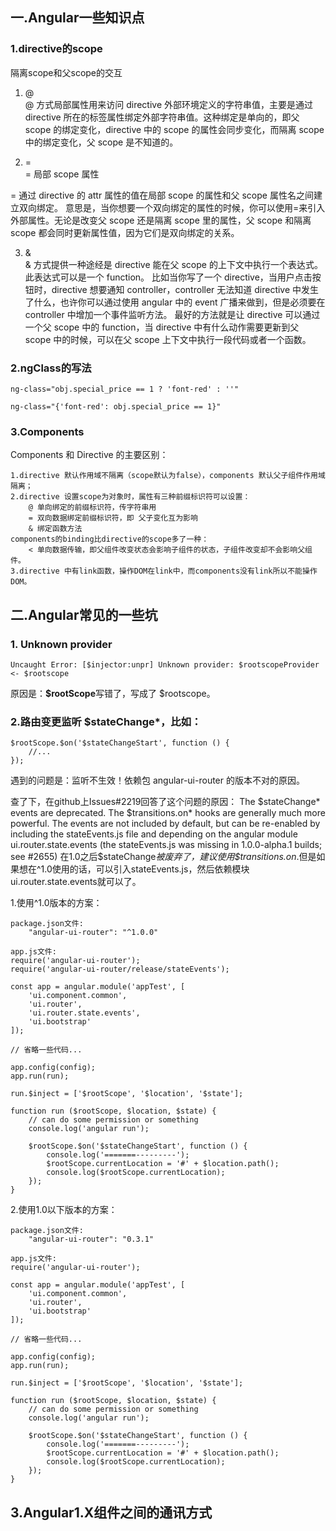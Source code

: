 ## 一.Angular一些知识点

### 1.directive的scope
隔离scope和父scope的交互

1. @<br />
@ 方式局部属性用来访问 directive 外部环境定义的字符串值，主要是通过 directive 所在的标签属性绑定外部字符串值。这种绑定是单向的，即父 scope 的绑定变化，directive 中的 scope 的属性会同步变化，而隔离 scope 中的绑定变化，父 scope 是不知道的。

2. =<br />
= 局部 scope 属性

= 通过 directive 的 attr 属性的值在局部 scope 的属性和父 scope 属性名之间建立双向绑定。
意思是，当你想要一个双向绑定的属性的时候，你可以使用=来引入外部属性。无论是改变父 scope 还是隔离 scope 里的属性，父 scope 和隔离 scope 都会同时更新属性值，因为它们是双向绑定的关系。

3. &<br />
 & 方式提供一种途经是 directive 能在父 scope 的上下文中执行一个表达式。此表达式可以是一个 function。
比如当你写了一个 directive，当用户点击按钮时，directive 想要通知 controller，controller 无法知道 directive 中发生了什么，也许你可以通过使用 angular 中的 event 广播来做到，但是必须要在 controller 中增加一个事件监听方法。
最好的方法就是让 directive 可以通过一个父 scope 中的 function，当 directive 中有什么动作需要更新到父 scope 中的时候，可以在父 scope 上下文中执行一段代码或者一个函数。

### 2.ngClass的写法
	ng-class="obj.special_price == 1 ? 'font-red' : ''"

	ng-class="{'font-red': obj.special_price == 1}"



### 3.Components
Components 和 Directive 的主要区别：

	1.directive 默认作用域不隔离（scope默认为false），components 默认父子组件作用域隔离；
	2.directive 设置scope为对象时，属性有三种前缀标识符可以设置：
		@ 单向绑定的前缀标识符，传字符串用
		= 双向数据绑定前缀标识符，即 父子变化互为影响
		& 绑定函数方法
	components的binding比directive的scope多了一种： 
		< 单向数据传输，即父组件改变状态会影响子组件的状态，子组件改变却不会影响父组件。
	3.directive 中有link函数，操作DOM在link中，而components没有link所以不能操作DOM。


## 二.Angular常见的一些坑

### 1. Unknown provider
	Uncaught Error: [$injector:unpr] Unknown provider: $rootscopeProvider <- $rootscope

原因是：**$rootScope**写错了，写成了 $rootscope。

### 2.路由变更监听 $stateChange*，比如：
	$rootScope.$on('$stateChangeStart', function () {
		//...
	});

遇到的问题是：监听不生效！依赖包 angular-ui-router 的版本不对的原因。

查了下，在github上Issues#2219回答了这个问题的原因：
	The $stateChange* events are deprecated. The $transitions.on* hooks are generally much more powerful. The events are not included by default, but can be re-enabled by including the stateEvents.js file and depending on the angular module ui.router.state.events (the stateEvents.js was missing in 1.0.0-alpha.1 builds; see #2655)
	在1.0之后$stateChange*被废弃了，建议使用$transitions.on*.但是如果想在^1.0使用的话，可以引入stateEvents.js，然后依赖模块ui.router.state.events就可以了。

1.使用^1.0版本的方案：

	package.json文件:
		"angular-ui-router": "^1.0.0"

	app.js文件:
	require('angular-ui-router');
	require('angular-ui-router/release/stateEvents');

	const app = angular.module('appTest', [
		'ui.component.common',
		'ui.router',
		'ui.router.state.events',
		'ui.bootstrap'
	]);
	
	// 省略一些代码...

	app.config(config);
	app.run(run);
	
	run.$inject = ['$rootScope', '$location', '$state'];
	
	function run ($rootScope, $location, $state) {
		// can do some permission or something
		console.log('angular run');
	
		$rootScope.$on('$stateChangeStart', function () {
			console.log('=======---------');
			$rootScope.currentLocation = '#' + $location.path();
			console.log($rootScope.currentLocation);
		});
	}

2.使用1.0以下版本的方案：

	package.json文件:
		"angular-ui-router": "0.3.1"

	app.js文件:
	require('angular-ui-router');

	const app = angular.module('appTest', [
		'ui.component.common',
		'ui.router',
		'ui.bootstrap'
	]);

	// 省略一些代码...

	app.config(config);
	app.run(run);
	
	run.$inject = ['$rootScope', '$location', '$state'];
	
	function run ($rootScope, $location, $state) {
		// can do some permission or something
		console.log('angular run');
	
		$rootScope.$on('$stateChangeStart', function () {
			console.log('=======---------');
			$rootScope.currentLocation = '#' + $location.path();
			console.log($rootScope.currentLocation);
		});
	}
	

## 3.Angular1.X组件之间的通讯方式
